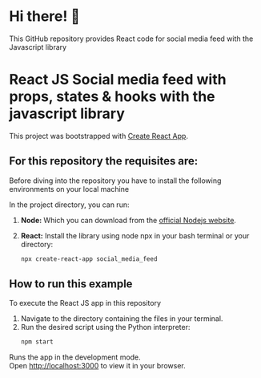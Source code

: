 # Hi there! 👋

This GitHub repository provides React code for social media feed with the Javascript library

# React JS Social media feed with props, states & hooks with the javascript library 

This project was bootstrapped with [Create React App](https://github.com/facebook/create-react-app).

## For this repository the requisites are:

Before diving into the repository you have to install the following environments on your local machine

In the project directory, you can run:
1.  **Node:** Which you can download from the [official Nodejs website](https://nodejs.org/en/download).
2.  **React:** Install the library using node npx in your bash terminal or your directory:

    ```bash
    npx create-react-app social_media_feed
    ```
    
## How to run this example

To execute the React JS app in this repository

1.  Navigate to the directory containing the files in your terminal.
2.  Run the desired script using the Python interpreter:
    ```bash
    npm start
    ```
Runs the app in the development mode.\
Open [http://localhost:3000](http://localhost:3000) to view it in your browser.
   
